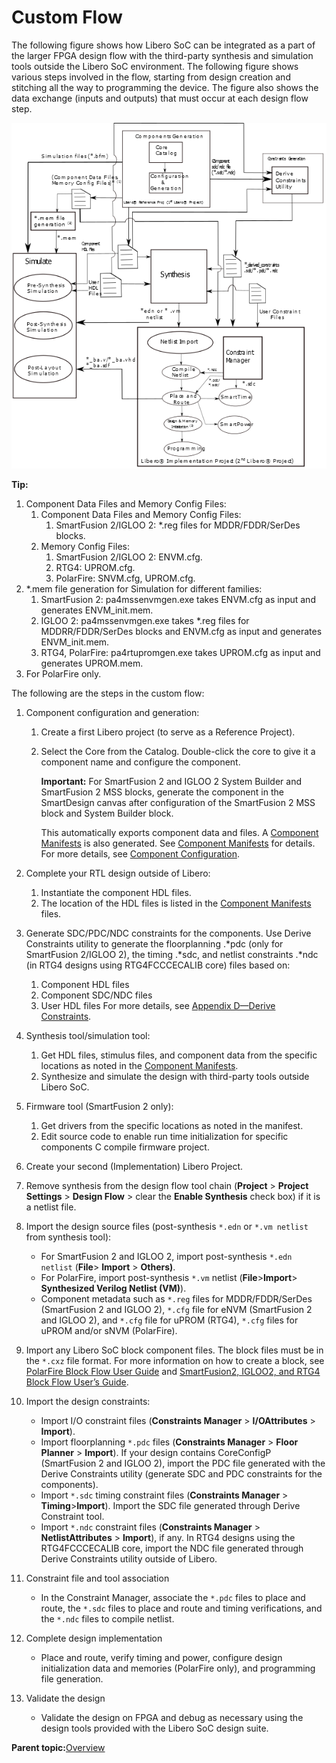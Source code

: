 # Custom Flow

The following figure shows how Libero SoC can be integrated as a part of the larger FPGA design flow with the third-party synthesis and simulation tools outside the Libero SoC environment. The following figure shows various steps involved in the flow, starting from design creation and stitching all the way to programming the device. The figure also shows the data exchange \(inputs and outputs\) that must occur at each design flow step.

![](GUID-05B4F518-2941-411B-9DBB-B00B6635979B-low.png "Custom Flow Overview")

**Tip:**

1.  Component Data Files and Memory Config Files:
    1.  Component Data Files and Memory Config Files:
        1.  SmartFusion 2/IGLOO 2: \*.reg files for MDDR/FDDR/SerDes blocks.
    2.  Memory Config Files:
        1.  SmartFusion 2/IGLOO 2: ENVM.cfg.
        2.  RTG4: UPROM.cfg.
        3.  PolarFire: SNVM.cfg, UPROM.cfg.
2.  \*.mem file generation for Simulation for different families:
    1.  SmartFusion 2: pa4mssenvmgen.exe takes ENVM.cfg as input and generates ENVM\_init.mem.
    2.  IGLOO 2: pa4mssenvmgen.exe takes \*.reg files for MDDRR/FDDR/SerDes blocks and ENVM.cfg as input and generates ENVM\_init.mem.
    3.  RTG4, PolarFire: pa4rtupromgen.exe takes UPROM.cfg as input and generates UPROM.mem.
3.  For PolarFire only.

The following are the steps in the custom flow:

1.  Component configuration and generation:
    1.  Create a first Libero project \(to serve as a Reference Project\).
    2.  Select the Core from the Catalog. Double-click the core to give it a component name and configure the component.

        **Important:** For SmartFusion 2 and IGLOO 2 System Builder and SmartFusion 2 MSS blocks, generate the component in the SmartDesign canvas after configuration of the SmartFusion 2 MSS block and System Builder block.

        This automatically exports component data and files. A [Component Manifests](GUID-CBA28D38-9B16-4D6E-B465-EF0C370A2E37.md) is also generated. See [Component Manifests](GUID-CBA28D38-9B16-4D6E-B465-EF0C370A2E37.md) for details. For more details, see [Component Configuration](GUID-21EFBB2D-7F99-4C6B-B52B-40B50BBF57D9.md).

2.  Complete your RTL design outside of Libero:
    1.  Instantiate the component HDL files.
    2.  The location of the HDL files is listed in the [Component Manifests](GUID-CBA28D38-9B16-4D6E-B465-EF0C370A2E37.md) files.
3.  Generate SDC/PDC/NDC constraints for the components. Use Derive Constraints utility to generate the floorplanning .\*pdc \(only for SmartFusion 2/IGLOO 2\), the timing .\*sdc, and netlist constraints .\*ndc \(in RTG4 designs using RTG4FCCCECALIB core\) files based on:

    1.  Component HDL files
    2.  Component SDC/NDC files
    3.  User HDL files
    For more details, see [Appendix D—Derive Constraints](GUID-C2F68D32-B5A8-46EF-B1F8-020E2627B30E.md).

4.  Synthesis tool/simulation tool:
    1.  Get HDL files, stimulus files, and component data from the specific locations as noted in the [Component Manifests](GUID-CBA28D38-9B16-4D6E-B465-EF0C370A2E37.md).
    2.  Synthesize and simulate the design with third-party tools outside Libero SoC.
5.  Firmware tool \(SmartFusion 2 only\):
    1.  Get drivers from the specific locations as noted in the manifest.
    2.  Edit source code to enable run time initialization for specific components C compile firmware project.
6.  Create your second \(Implementation\) Libero Project.
7.  Remove synthesis from the design flow tool chain \(**Project** &gt; **Project Settings** &gt; **Design Flow** &gt; clear the **Enable Synthesis** check box\) if it is a netlist file.
8.  Import the design source files \(post-synthesis `*.edn` or `*.vm netlist` from synthesis tool\):
    -   For SmartFusion 2 and IGLOO 2, import post-synthesis `*.edn netlist` \(**File**&gt; **Import** &gt; **Others\)**.
    -   For PolarFire, import post-synthesis `*.vm` netlist \(**File**&gt;**Import**&gt; **Synthesized Verilog Netlist \(VM\)**\).
    -   Component metadata such as `*.reg` files for MDDR/FDDR/SerDes \(SmartFusion 2 and IGLOO 2\), `*.cfg` file for eNVM \(SmartFusion 2 and IGLOO 2\), and `*.cfg` file for uPROM \(RTG4\), `*.cfg` files for uPROM and/or sNVM \(PolarFire\).
9.  Import any Libero SoC block component files. The block files must be in the `*.cxz` file format. For more information on how to create a block, see [PolarFire Block Flow User Guide](https://coredocs.s3.amazonaws.com/Libero/2021_3/Tool/pf_block_flow_ug.pdf) and [SmartFusion2, IGLOO2, and RTG4 Block Flow User’s Guide](http://ww1.microchip.com/downloads/aemdocuments/documents/fpga/core-docs/Libero/11_7_3/Tool/sf2_block_flow_ug.pdf).
10. Import the design constraints:
    -   Import I/O constraint files \(**Constraints Manager** &gt; **I/OAttributes** &gt; **Import**\).
    -   Import floorplanning `*.pdc` files \(**Constraints Manager** &gt; **Floor Planner** &gt; **Import**\). If your design contains CoreConfigP \(SmartFusion 2 and IGLOO 2\), import the PDC file generated with the Derive Constraints utility \(generate SDC and PDC constraints for the components\).
    -   Import `*.sdc` timing constraint files \(**Constraints Manager** &gt; **Timing**&gt;**Import**\). Import the SDC file generated through Derive Constraint tool.
    -   Import `*.ndc` constraint files \(**Constraints Manager** &gt; **NetlistAttributes** &gt; **Import**\), if any. In RTG4 designs using the RTG4FCCCECALIB core, import the NDC file generated through Derive Constraints utility outside of Libero.
11. Constraint file and tool association
    -   In the Constraint Manager, associate the `*.pdc` files to place and route, the `*.sdc` files to place and route and timing verifications, and the `*.ndc` files to compile netlist.
12. Complete design implementation
    -   Place and route, verify timing and power, configure design initialization data and memories \(PolarFire only\), and programming file generation.
13. Validate the design
    -   Validate the design on FPGA and debug as necessary using the design tools provided with the Libero SoC design suite.

**Parent topic:**[Overview](GUID-A37221FD-A433-48C8-92E2-E0E51BC1034D.md)

